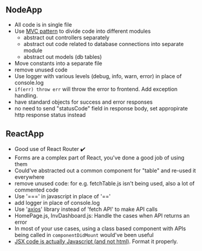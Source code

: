 ## NodeApp
- All code is in single file
- Use [MVC pattern](https://en.wikipedia.org/wiki/Model%E2%80%93view%E2%80%93controller) to divide code into different modules
  - abstract out controllers separately
  - abstract out code related to database connections into separate module
  - abstract out models (db tables)
- Move constants into a separate file
- remove unused code
- Use logger with various levels (debug, info, warn, error) in place of console.log
- ```if(err) throw err``` will throw the error to frontend. Add exception handling.
- have standard objects for success and error responses
- no need to send "statusCode" field in response body, set appropirate http response status instead



## ReactApp
- Good use of React Router :heavy_check_mark:
- Forms are a complex part of React, you've done a good job of using them
- Could've abstracted out a common component for "table" and re-used it everywhere
- remove unused code: for e.g. fetchTable.js isn't being used, also a lot of commented code
- Use '===' in javascript in place of '=='
- add logger in place of console.log
- Use '[axios](https://blog.logrocket.com/axios-vs-fetch-best-http-requests/#:~:text=To%20send%20data%2C%20fetch(),stringify%20method)' library instead of 'fetch API' to make API calls
- HomePage.js, InvDashboard.js: Handle the cases when API returns an error
- In most of your use cases, using a class based component with APIs being called in ```componentDidMount``` would've been useful
- [JSX code is actually Javascript (and not html)](https://babeljs.io/repl/#?browsers=defaults%2C%20not%20ie%2011%2C%20not%20ie_mob%2011&build=&builtIns=false&corejs=3.21&spec=false&loose=false&code_lz=DwEwlgbgfAUMD05pA&debug=false&forceAllTransforms=false&shippedProposals=false&circleciRepo=&evaluate=false&fileSize=false&timeTravel=false&sourceType=module&lineWrap=true&presets=env%2Creact%2Cstage-2&prettier=false&targets=&version=7.18.12&externalPlugins=&assumptions=%7B%7D). Format it properly.